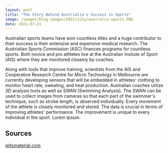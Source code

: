 ```yaml
---
layout: post
title: "The Story Behind Austrialia's Success in Sports"
image: /images/blog-images/2021/july/australia-sports.PNG
date: 2021-07-21
---
```


Australian sports teams have won countless titles and a huge contributor to their success is their extensive and expensive medical research. The Austrialian Sports Commission (ASC) finances programs for countless sports. Both novice and pro athletes live at the Australian Insitute of Sport (AIS) where they are monitored closesly by coaches.

Along with tools that improve training, scientists from the AIS and Cooperative Research Centre for Micro Technology in Melbourne are currently developing sensors that will be embedded in athletes' clothing to monitor heart rate, sweating, and heat production. Australian coaches utilize 3D analysis tools as well as SWAN (Swimming Analysis). The SWAN can be used to collect images from cameras so that each part of the swimmer's technique, such as stroke length, is observed individually. Every movement of the athlete is closely monitored and stored. The data is crucial in terms of improving athletes' performance. The improvement is unique to every individual in the sport. Lorem Ipsum.

## Sources
[ieltsmaterial.com](https://ieltsmaterial.com/australias-sporting-success-answers)